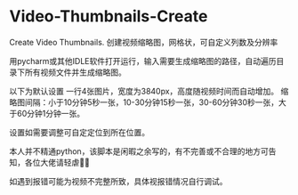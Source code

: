 # Video-Thumbnails-Create
Create Video Thumbnails. 创建视频缩略图，网格状，可自定义列数及分辨率

用pycharm或其他IDLE软件打开运行，输入需要生成缩略图的路径，自动遍历目录下所有视频文件并生成缩略图。

以下为默认设置
一行4张图片，宽度为3840px，高度随视频时间而自动增加。
缩略图间隔：小于10分钟5秒一张，10-30分钟15秒一张，30-60分钟30秒一张，大于60分钟1分钟一张。

设置如需要调整可自定定位到所在位置。

本人并不精通python，该脚本是闲暇之余写的，有不完善或不合理的地方可告知，各位大佬请轻虐🙌🙌

如遇到报错可能为视频不完整所致，具体视报错情况自行调试。
